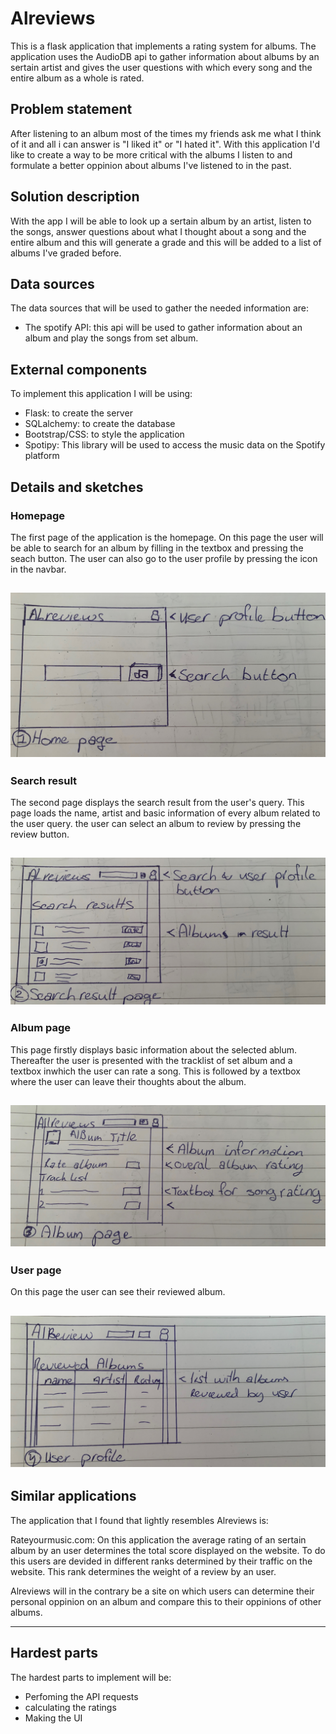 # Alreviews

This is a flask application that implements a rating system for albums. The application uses the AudioDB api to gather information
about albums by an sertain artist and gives the user questions with which every song and the entire album as a whole is rated.

## Problem statement

After listening to an album most of the times my friends ask me what I think of it and all i can answer is "I liked it" or "I hated it". With this application I'd like to create a way to be more critical with the albums I listen to and formulate a better oppinion about albums I've listened to in the past.

## Solution description

With the app I will be able to look up a sertain album by an artist, listen to the songs, answer questions about what I thought about a song and the entire album and this will generate a grade and this will be added to a list of albums I've graded before.

## Data sources

The data sources that will be used to gather the needed information are:

- The spotify API: this api will be used to gather information about an album and play the songs from set album. 

## External components

To implement this application I will be using:

- Flask: to create the server
- SQLalchemy: to create the database
- Bootstrap/CSS: to style the application
- Spotipy: This library will be used to access the music data on the Spotify platform

## Details and sketches

### Homepage
The first page of the application is the homepage. On this page the user will be able to 
search for an album by filling in the textbox and pressing the seach button. The user can also
go to the user profile by pressing the icon in the navbar. 

![homepage](doc/1.JPG)
---

### Search result
The second page displays the search result from the user's query. This page loads the name, 
artist and basic information of every album related to the user query. the user can select an album 
to review by pressing the review button. 

![search result](doc/2.JPG)
---

### Album page 
This page firstly displays basic information about the selected ablum. Thereafter the user is presented
with the tracklist of set album and a textbox inwhich the user can rate a song. This is followed by
a textbox where the user can leave their thoughts about the album. 

![Album page](doc/3.JPG)
---

### User page

On this page the user can see their reviewed album.

![User profile](doc/4.JPG)
---

## Similar applications
The application that I found that lightly resembles Alreviews is: 

Rateyourmusic.com: On this application the average rating of an sertain album by an user determines the 
total score displayed on the website. To do this users are devided in different ranks determined by their traffic 
on the website. This rank determines the weight of a review by an user. 

Alreviews will in the contrary be a site on which users can determine their personal oppinion on an album and compare this 
to their oppinions of other albums.  

---
## Hardest parts
The hardest parts to implement will be: 
- Perfoming the API requests
- calculating the ratings
- Making the UI 
